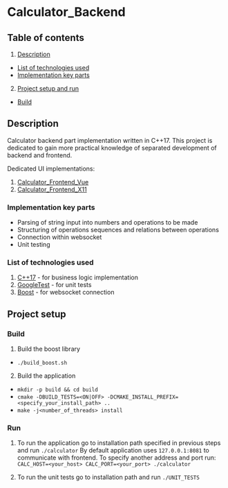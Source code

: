 # Calculator_Backend

## Table of contents
1. [Description](#Description)
- [List of technologies used](#ListOfTech)
- [Implementation key parts](#KeyImplParts)
2. [Project setup and run](#ProjectSetupAndRun)
- [Build](#Build)

## Description
Calculator backend part implementation written in C++17.
This project is dedicated to gain more practical knowledge of separated development of
backend and frontend.

Dedicated UI implementations:
1. [Calculator_Frontend_Vue](https://github.com/YarikMamykin/Calculator_Frontend_Vue)
2. [Calculator_Frontend_X11](https://github.com/YarikMamykin/Calculator_Frontend_X11)

### Implementation key parts <a name="KeyImplParts"/>
- Parsing of string input into numbers and operations to be made
- Structuring of operations sequences and relations between operations
- Connection within websocket
- Unit testing

### List of technologies used <a name="ListOfTech"/>
1. [C++17](https://en.cppreference.com/w/cpp/17) - for business logic implementation
2. [GoogleTest](https://github.com/google/googletest) - for unit tests
3. [Boost](https://www.boost.org/) - for websocket connection

## Project setup

### Build

1. Build the boost library 
- `./build_boost.sh`

2. Build the application
- `mkdir -p build && cd build`
- `cmake -DBUILD_TESTS=<ON|OFF> -DCMAKE_INSTALL_PREFIX=<specify_your_install_path> ..`
- `make -j<number_of_threads> install`

### Run

1. To run the application go to installation path specified in previous steps and run 
	`./calculator`
	By default application uses `127.0.0.1:8081` to communicate with frontend.
	To specify another address and port run:
	`CALC_HOST=<your_host> CALC_PORT=<your_port> ./calculator`

2. To run the unit tests go to installation path and run 
	`./UNIT_TESTS`
